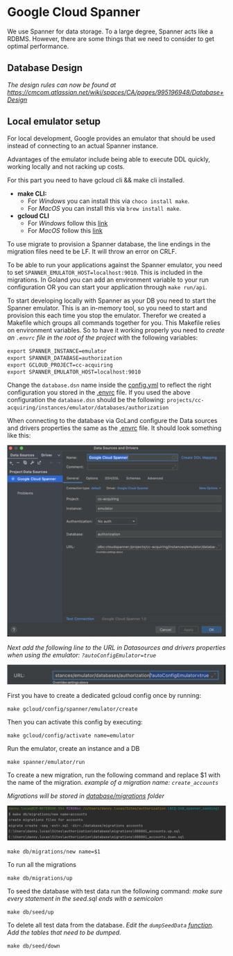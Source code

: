# Google Cloud Spanner

We use Spanner for data storage. To a large degree, Spanner acts like a RDBMS.
However, there are some things that we need to consider to get optimal performance.

## Database Design

*The design rules can now be found at https://cmcom.atlassian.net/wiki/spaces/CA/pages/995196948/Database+Design*

## Local emulator setup

For local development, Google provides an emulator that should be used instead of connecting to an actual Spanner instance.

Advantages of the emulator include being able to execute DDL quickly, working locally and not racking up costs.

For this part you need to have gcloud cli && make cli installed.

* **make CLI:**
    * For *Windows* you can install this via `choco install make`.
    * For *MacOS* you can install this via `brew install make`.
* **gcloud CLI**
    * For *Windows* follow this [link](https://cloud.google.com/sdk/docs/install#windows)
    * For *MacOS* follow this [link](https://cloud.google.com/sdk/docs/install#mac)


To use migrate to provision a Spanner database, the line endings in the migration files need te be LF. It will throw an error on CRLF.

To be able to run your applications against the Spanner emulator, you need to set ```SPANNER_EMULATOR_HOST=localhost:9010```. This is included in the migrations. In Goland you can add an environment variable to your run configuration OR you can start your application through ```make run/api```.

To start developing locally with Spanner as your DB you need to start the Spanner emulator. This is an in-memory tool, so you need to start and provision this each time you stop the emulator.
Therefor we created a Makefile which groups all commands together for you. This Makefile relies on environment variables.
So to have it working properly you need to *create an `.envrc` file in the root of the project* with the following variables:

```
export SPANNER_INSTANCE=emulator
export SPANNER_DATABASE=authorization
export GCLOUD_PROJECT=cc-acquiring
export SPANNER_EMULATOR_HOST=localhost:9010
```

Change the `database.dsn` name inside the [config.yml](config.yml) to reflect the right configuration you stored in the [.envrc](.envrc) file.
If you used the above configuration the `database.dsn` should be the following: `projects/cc-acquiring/instances/emulator/databases/authorization`

When connecting to the database via GoLand configure the Data sources and drivers properties the same as the [.envrc](.envrc) file.
It should look something like this:

![GoLand Datasource Properties](../../../images/datasources.properties.png)

*Next add the following line to the URL in Datasources and drivers properties when using the emulator: `?autoConfigEmulator=true`*

![Emulator URL](../../../images/emulator.url.png)

First you have to create a dedicated gcloud config once by running:

```shell
make gcloud/config/spanner/emulator/create
```

Then you can activate this config by executing:

```shell
make gcloud/config/activate name=emulator
```

Run the emulator, create an instance and a DB

```shell
make spanner/emulator/run
```

To create a new migration, run the following command and replace $1 with the name of the migration.
*example of a migration name: `create_accounts`*

*Migrations will be stored in [database/migrations](../../../database/migrations) folder*

![Migrations location](../../../images/migrations.location.png)


```shell
make db/migrations/new name=$1
```

To run all the migrations

```shell
make db/migrations/up
```

To seed the database with test data run the following command:
*make sure every statement in the seed.sql ends with a semicolon*
```shell
make db/seed/up
```

To delete all test data from the database. *Edit the `dumpSeedData` [function](database/fixture/seed.go). Add the tables that need to be dumped.*

```shell
make db/seed/down
```